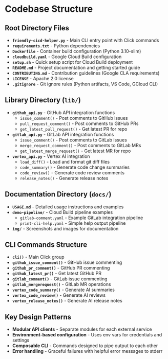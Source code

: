 # Codebase Structure

## Root Directory Files
- **`friendly-cicd-helper.py`** - Main CLI entry point with Click commands
- **`requirements.txt`** - Python dependencies
- **`Dockerfile`** - Container build configuration (Python 3.10-slim)
- **`cloudbuild.yaml`** - Google Cloud Build configuration
- **`setup.sh`** - Quick setup script for Cloud Build deployment
- **`README.md`** - Project documentation and getting started guide
- **`CONTRIBUTING.md`** - Contribution guidelines (Google CLA requirements)
- **`LICENSE`** - Apache 2.0 license
- **`.gitignore`** - Git ignore rules (Python artifacts, VS Code, GCloud CLI)

## Library Directory (`lib/`)
- **`github_api.py`** - GitHub API integration functions
  - `issue_comment()` - Post comments to GitHub issues
  - `pull_request_comment()` - Post comments to GitHub PRs
  - `get_latest_pull_request()` - Get latest PR for repo
- **`gitlab_api.py`** - GitLab API integration functions
  - `issue_comment()` - Post comments to GitLab issues
  - `merge_request_comment()` - Post comments to GitLab MRs
  - `get_latest_merge_request()` - Get latest MR for repo
- **`vertex_api.py`** - Vertex AI integration
  - `load_diff()` - Load and format git diff files
  - `code_summary()` - Generate code change summaries
  - `code_review()` - Generate code review comments
  - `release_notes()` - Generate release notes

## Documentation Directory (`docs/`)
- **`USAGE.md`** - Detailed usage instructions and examples
- **`demo-pipeline/`** - Cloud Build pipeline examples
  - `gitlab-comment.yaml` - Example GitLab integration pipeline
  - `print-cli-help.yaml` - Simple help output pipeline
- **`img/`** - Screenshots and images for documentation

## CLI Commands Structure
- **`cli()`** - Main Click group
- **`github_issue_comment()`** - GitHub issue commenting
- **`github_pr_comment()`** - GitHub PR commenting  
- **`github_latest_pr()`** - Get latest GitHub PR
- **`gitlab_comment()`** - GitLab issue commenting
- **`gitlab_mergerequest()`** - GitLab MR operations
- **`vertex_code_summary()`** - Generate AI summaries
- **`vertex_code_review()`** - Generate AI reviews
- **`vertex_release_notes()`** - Generate AI release notes

## Key Design Patterns
- **Modular API clients** - Separate modules for each external service
- **Environment-based configuration** - Uses env vars for credentials and settings
- **Composable CLI** - Commands designed to pipe output to each other
- **Error handling** - Graceful failures with helpful error messages to stderr